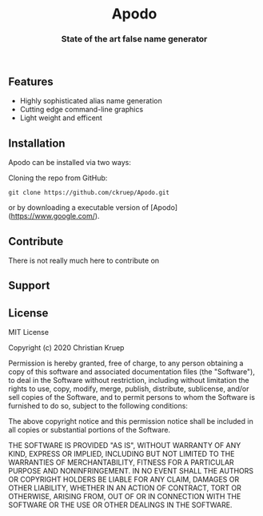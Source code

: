 
<h1 align="center">Apodo</h1>

<h3 align ="center">State of the art false name generator</h3>
<br>


Features
--------

- Highly sophisticated alias name generation
- Cutting edge command-line graphics
- Light weight and efficent
  

Installation
------------

Apodo can be installed via two ways: 

Cloning the repo from GitHub:
  ```
  git clone https://github.com/ckruep/Apodo.git
  ```
or by downloading a executable version of [Apodo] (https://www.google.com/).



Contribute
----------
There is not really much here to contribute on 

Support
-------

License
-------

MIT License

Copyright (c) 2020 Christian Kruep

Permission is hereby granted, free of charge, to any person obtaining a copy
of this software and associated documentation files (the "Software"), to deal
in the Software without restriction, including without limitation the rights
to use, copy, modify, merge, publish, distribute, sublicense, and/or sell
copies of the Software, and to permit persons to whom the Software is
furnished to do so, subject to the following conditions:

The above copyright notice and this permission notice shall be included in all
copies or substantial portions of the Software.

THE SOFTWARE IS PROVIDED "AS IS", WITHOUT WARRANTY OF ANY KIND, EXPRESS OR
IMPLIED, INCLUDING BUT NOT LIMITED TO THE WARRANTIES OF MERCHANTABILITY,
FITNESS FOR A PARTICULAR PURPOSE AND NONINFRINGEMENT. IN NO EVENT SHALL THE
AUTHORS OR COPYRIGHT HOLDERS BE LIABLE FOR ANY CLAIM, DAMAGES OR OTHER
LIABILITY, WHETHER IN AN ACTION OF CONTRACT, TORT OR OTHERWISE, ARISING FROM,
OUT OF OR IN CONNECTION WITH THE SOFTWARE OR THE USE OR OTHER DEALINGS IN THE
SOFTWARE.

